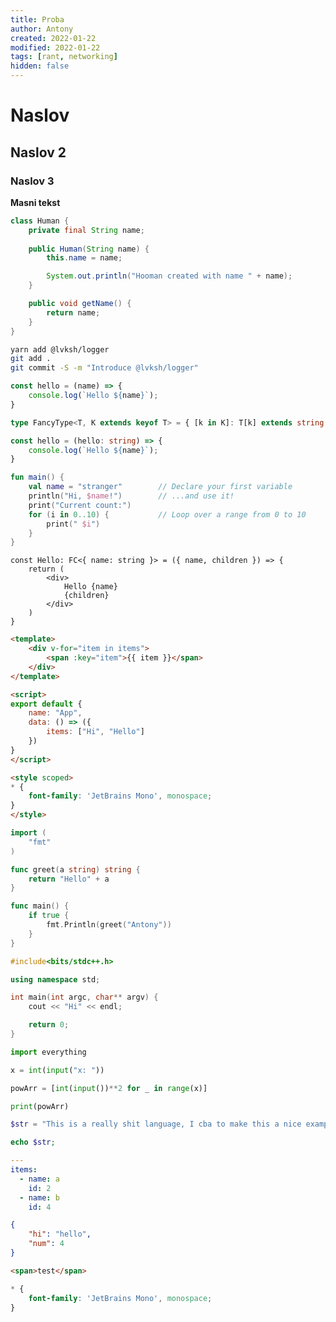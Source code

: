 ```yaml
---
title: Proba
author: Antony
created: 2022-01-22
modified: 2022-01-22
tags: [rant, networking]
hidden: false
---
```


<script>
    import Profile from "$lib/components/Profile.svelte"
</script>

# Naslov

## Naslov 2

<Profile name=Antony />

### Naslov 3

<b>Masni tekst</b>

```java
class Human {
    private final String name;
    
    public Human(String name) {
        this.name = name;

        System.out.println("Hooman created with name " + name);
    }

    public void getName() {
        return name;
    }
}
```

```bash
yarn add @lvksh/logger
git add .
git commit -S -m "Introduce @lvksh/logger"
```

```javascript
const hello = (name) => {
    console.log(`Hello ${name}`);
}
```

```typescript
type FancyType<T, K extends keyof T> = { [k in K]: T[k] extends string ? string : never };

const hello = (hello: string) => {
    console.log(`Hello ${name}`);
}
```

```kotlin
fun main() {
    val name = "stranger"        // Declare your first variable
    println("Hi, $name!")        // ...and use it!
    print("Current count:")
    for (i in 0..10) {           // Loop over a range from 0 to 10
        print(" $i")
    }
}
```

```tsx
const Hello: FC<{ name: string }> = ({ name, children }) => {
    return (
        <div>
            Hello {name}
            {children}
        </div>
    )
}
```

```html
<template>
    <div v-for="item in items">
        <span :key="item">{{ item }}</span>
    </div>
</template>

<script>
export default {
    name: "App",
    data: () => ({
        items: ["Hi", "Hello"]
    })
}
</script>

<style scoped>
* {
    font-family: 'JetBrains Mono', monospace;
}
</style>
```

```go
import (
    "fmt"
)

func greet(a string) string {
    return "Hello" + a
}

func main() {
    if true {
        fmt.Println(greet("Antony"))
    }
} 
```

```cpp
#include<bits/stdc++.h>

using namespace std;

int main(int argc, char** argv) {
    cout << "Hi" << endl;

    return 0;
}
```

```python
import everything

x = int(input("x: "))

powArr = [int(input())**2 for _ in range(x)]

print(powArr)
```

```php
$str = "This is a really shit language, I cba to make this a nice example";

echo $str;
```

```yaml
---
items:
  - name: a
    id: 2
  - name: b
    id: 4
```

```json
{
    "hi": "hello",
    "num": 4
}
```

```html
<span>test</span>
```

```css
* {
    font-family: 'JetBrains Mono', monospace;
}
```